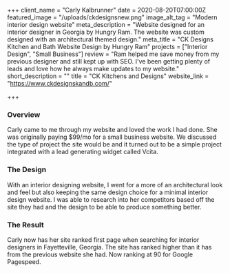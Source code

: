 +++
client_name = "Carly Kalbrunner"
date = 2020-08-20T07:00:00Z
featured_image = "/uploads/ckdesignsnew.png"
image_alt_tag = "Modern interior design website"
meta_description = "Website designed for an interior designer in Georgia by Hungry Ram. The website was custom designed with an architectural themed design."
meta_title = "CK Designs Kitchen and Bath Website Design by Hungry Ram"
projects = ["Interior Design", "Small Business"]
review = "Ram helped me save money from my previous designer and still kept up with SEO. I've been getting plenty of leads and love how he always make updates to my website."
short_description = ""
title = "CK Kitchens and Designs"
website_link = "https://www.ckdesignskandb.com/"

+++
### Overview

Carly came to me through my website and loved the work I had done. She was originally paying $99/mo for a small business website. We discussed the type of project the site would be and it turned out to be a simple project integrated with a lead generating widget called Vcita.

### The Design

With an interior designing website, I went for a more of an architectural look and feel but also keeping the same design choice for a minimal interior design website. I was able to research into her competitors based off the site they had and the design to be able to produce something better.

### The Result

Carly now has her site ranked first page when searching for interior designers in Fayetteville, Georgia. The site has ranked higher than it has from the previous website she had. Now ranking at 90 for Google Pagespeed.